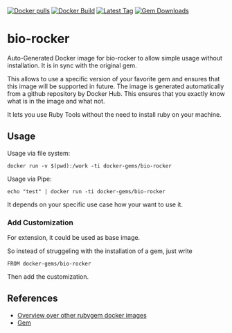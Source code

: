 [![Docker pulls](https://img.shields.io/docker/pulls/rubygem/bio-rocker.svg)](https://hub.docker.com/r/rubygem/bio-rocker/)
[![Docker Build](https://img.shields.io/docker/automated/rubygem/bio-rocker.svg)](https://hub.docker.com/r/rubygem/bio-rocker/)
[![Latest Tag](https://img.shields.io/github/tag/docker-rubygem/bio-rocker.svg)](https://hub.docker.com/r/rubygem/bio-rocker/)
[![Gem Downloads](https://img.shields.io/gem/dt/bio-rocker.svg)](https://rubygems.org/gems/bio-rocker/)
# bio-rocker

Auto-Generated Docker image for bio-rocker to allow simple usage without installation.
It is in sync with the original gem.

This allows to use a specific version of your favorite gem and ensures that this image will be supported in future.
The image is generated automatically from a github repository by Docker Hub.
This ensures that you exactly know what is in the image and what not.

It lets you use Ruby Tools without the need to install ruby on your machine.

## Usage

Usage via file system:

`docker run -v $(pwd):/work -ti docker-gems/bio-rocker`

Usage via Pipe:

`echo "test" | docker run -ti docker-gems/bio-rocker`

It depends on your specific use case how your want to use it.

### Add Customization

For extension, it could be used as base image.

So instead of struggeling with the installation of a gem, just write

`FROM docker-gems/bio-rocker`

Then add the customization.

## References

 - [Overview over other rubygem docker images](https://github.com/thinkbot/docker-rubygem)
 - [Gem](https://rubygems.org/gems/bio-rocker/)
